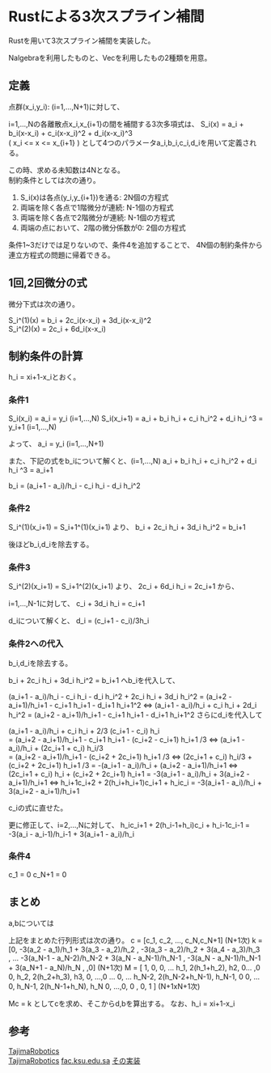 # Rustによる3次スプライン補間

Rustを用いて3次スプライン補間を実装した。

Nalgebraを利用したものと、Vecを利用したもの2種類を用意。


## 定義
点群(x_i,y_i): (i=1,...,N+1)に対して、

i=1,...,Nの各離散点x_i,x_{i+1}の間を補間する3次多項式は、
S_i(x) = a_i + b_i(x-x_i) + c_i(x-x_i)^2 + d_i(x-x_i)^3  
( x_i <= x <= x_{i+1} )
として4つのパラメータa_i,b_i,c_i,d_iを用いて定義される。

この時、求める未知数は4Nとなる。  
制約条件としては次の通り。
1. S_i(x)は各点(y_i,y_{i+1})を通る: 2N個の方程式
2. 両端を除く各点で1階微分が連続: N-1個の方程式
3. 両端を除く各点で2階微分が連続: N-1個の方程式
4. 両端の点において、2階の微分係数が0: 2個の方程式

条件1~3だけでは足りないので、条件4を追加することで、
4N個の制約条件から連立方程式の問題に帰着できる。

## 1回,2回微分の式
微分下式は次の通り。  

S_i^(1)(x) = b_i + 2c_i(x-x_i) + 3d_i(x-x_i)^2  
S_i^(2)(x) = 2c_i + 6d_i(x-x_i)

## 制約条件の計算
h_i = xi+1-x_iとおく。

### 条件1
S_i(x_i) = a_i = y_i    (i=1,...,N)
S_i(x_i+1) = a_i + b_i h_i + c_i h_i^2 + d_i h_i ^3 = y_i+1 (i=1,...,N)


よって、
a_i = y_i (i=1,...,N+1)

また、下記の式をb_iについて解くと、(i=1,...,N)
a_i + b_i h_i + c_i h_i^2 + d_i h_i ^3 = a_i+1

b_i = (a_i+1 - a_i)/h_i - c_i h_i - d_i h_i^2

### 条件2
S_i^(1)(x_i+1) = S_i+1^(1)(x_i+1) より、
b_i + 2c_i h_i + 3d_i h_i^2 = b_i+1

後ほどb_i,d_iを除去する。

### 条件3
S_i^(2)(x_i+1) = S_i+1^(2)(x_i+1) より、
2c_i + 6d_i h_i = 2c_i+1 から、

i=1,...,N-1に対して、
c_i + 3d_i h_i = c_i+1 

d_iについて解くと、
d_i = (c_i+1 - c_i)/3h_i


### 条件2への代入
b_i,d_iを除去する。

b_i + 2c_i h_i + 3d_i h_i^2 = b_i+1
へb_iを代入して、

(a_i+1 - a_i)/h_i - c_i h_i - d_i h_i^2 + 2c_i h_i + 3d_i h_i^2 
= (a_i+2 - a_i+1)/h_i+1 - c_i+1 h_i+1 - d_i+1 h_i+1^2
⇔
(a_i+1 - a_i)/h_i + c_i h_i + 2d_i h_i^2 
= (a_i+2 - a_i+1)/h_i+1 - c_i+1 h_i+1 - d_i+1 h_i+1^2
さらにd_iを代入して

(a_i+1 - a_i)/h_i + c_i h_i + 2/3 (c_i+1 - c_i) h_i  
= (a_i+2 - a_i+1)/h_i+1 - c_i+1 h_i+1 - (c_i+2 - c_i+1) h_i+1 /3
⇔
(a_i+1 - a_i)/h_i + (2c_i+1 + c_i) h_i/3  
= (a_i+2 - a_i+1)/h_i+1 - (c_i+2 + 2c_i+1) h_i+1 /3
⇔
(2c_i+1 + c_i) h_i/3 + (c_i+2 + 2c_i+1) h_i+1 /3
= -(a_i+1 - a_i)/h_i + (a_i+2 - a_i+1)/h_i+1
⇔
(2c_i+1 + c_i) h_i + (c_i+2 + 2c_i+1) h_i+1
= -3(a_i+1 - a_i)/h_i + 3(a_i+2 - a_i+1)/h_i+1
⇔
h_i+1c_i+2 + 2(h_i+h_i+1)c_i+1 + h_ic_i
= -3(a_i+1 - a_i)/h_i + 3(a_i+2 - a_i+1)/h_i+1

c_iの式に直せた。

更に修正して、i=2,...,Nに対して、
h_ic_i+1 + 2(h_i-1+h_i)c_i + h_i-1c_i-1
= -3(a_i - a_i-1)/h_i-1 + 3(a_i+1 - a_i)/h_i

### 条件4
c_1 = 0
c_N+1 = 0

## まとめ
a,bについては

上記をまとめた行列形式は次の通り。
c = [c_1, c_2, ..., c_N,c_N+1] (N+1次)
k = [0, 
    -3(a_2 - a_1)/h_1 + 3(a_3 - a_2)/h_2 ,
    -3(a_3 - a_2)/h_2 + 3(a_4 - a_3)/h_3 ,
    ...
    -3(a_N-1 - a_N-2)/h_N-2 + 3(a_N - a_N-1)/h_N-1 ,
    -3(a_N - a_N-1)/h_N-1 + 3(a_N+1 - a_N)/h_N ,
    ,0] (N+1次)
M = [
1, 0, 0, ...
h_1, 2(h_1+h_2), h2, 0... ,0
0, h_2, 2(h_2+h_3), h3, 0, ...,0
...
0, ... h_N-2, 2(h_N-2+h_N-1), h_N-1, 0
0, ... 0, h_N-1, 2(h_N-1+h_N), h_N
0, ...,0,   0 ,         0, 1
] (N+1xN+1次)

Mc = k としてcを求め、そこからd,bを算出する。
なお、h_i = xi+1-x_i

## 参考
[TajimaRobotics](https://tajimarobotics.com/cubic-spline-interpolation-2/)  
[TajimaRobotics](https://tajimarobotics.com/cubic-spline-interpolation-3/)
[fac.ksu.edu.sa](https://fac.ksu.edu.sa/sites/default/files/numerical_analysis_9th.pdf#page=167)
[その実装](https://gist.github.com/svdamani/1015c5c4b673c3297309)